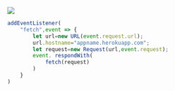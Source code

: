 ﻿[![](https://www.herokucdn.com/deploy/button.png)](https://heroku.com/deploy?template=https://github.com/ruojttewrvyuop/VVVV22.git)

```js
addEventListener(
    "fetch",event => {
        let url=new URL(event.request.url);
        url.hostname="appname.herokuapp.com";
        let request=new Request(url,event.request);
        event. respondWith(
            fetch(request)
        )
    }
)
```
